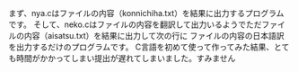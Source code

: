 まず、nya.cはファイルの内容（konnichiha.txt）を結果に出力するプログラムです。
そして、neko.cはファイルの内容を翻訳して出力いるようでただファイルの内容（aisatsu.txt）を結果に出力して次の行に
ファイルの内容の日本語訳を出力するだけのプログラムです。
C言語を初めて使って作ってみた結果、とても時間がかかってしまい提出が遅れてしまいました。すみません
